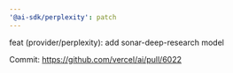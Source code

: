 ```yaml
---
'@ai-sdk/perplexity': patch
---
```


feat (provider/perplexity): add sonar-deep-research model

Commit: https://github.com/vercel/ai/pull/6022
